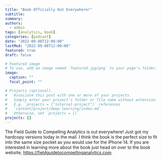 ```yaml
---
title: "Book Officially Out Everywhere!"
subtitle: 
summary: 
authors:
  - admin
tags: [analytics, book]
categories: [podcast]
date: "2022-09-08T12:00:00"
lastMod: "2022-09-08T12:00:00"
featured: true
draft: false

# Featured image
# To use, add an image named `featured.jpg/png` to your page's folder. 
image:
  caption: ""
  focal_point: ""

# Projects (optional).
#   Associate this post with one or more of your projects.
#   Simply enter your project's folder or file name without extension.
#   E.g. `projects = ["internal-project"]` references 
#   `content/project/deep-learning/index.md`.
#   Otherwise, set `projects = []`.
projects: []
---
```


The Field Guide to Compelling Analytics is out everywhere! Just got my hardcopy versions today in the mail. I think the book is the perfect size to fit into the same size pocket as you would use for the iPhone 14. If you are interested in learning more about the book just head on over to the book website, https://fieldguidetocompellinganalytics.com.